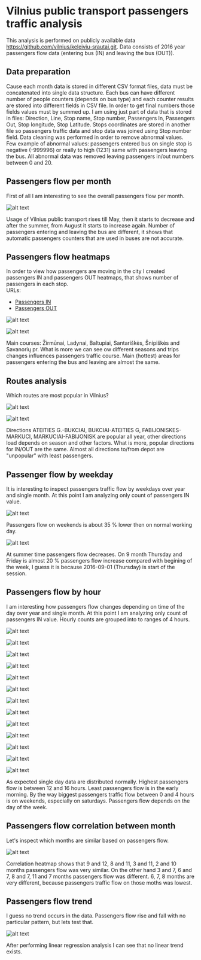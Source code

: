 # Vilnius public transport passengers traffic analysis

This analysis is performed on publicly available data https://github.com/vilnius/keleiviu-srautai.git. Data consists of 2016 year passengers flow data (entering bus (IN) and leaving the bus (OUT)). 

## Data preparation 

Cause each month data is stored in different CSV format files, data must be concatenated into single data structure. Each bus can have different number of people counters (depends on bus type) and each counter results are stored into different fields in CSV file. In order to get final numbers those fields values must by summed up. I am using just part of data that is stored in files: Direction, Line, Stop name, Stop number, Passengers In, Passengers Out, Stop longitude, Stop Latitude. Stops coordinates are stored in another file so passengers traffic data and stop data was joined using Stop number field. Data cleaning was performed in order to remove abnormal values. Few example of abnormal values: passengers entered bus on single stop is negative (-999996) or really to high (1231) same with passengers leaving the bus. All abnormal data was removed leaving passengers in/out numbers between 0 and 20.

## Passengers flow per month

First of all I am interesting to see the overall passengers flow per month. 

![alt text](docs/passengers%20per%20month.png "passengers per month bar")

Usage of Vilnius public transport rises till May, then it starts to decrease and after the summer, from August it starts to increase again. Number of passengers entering and leaving the bus are different, it shows that automatic passengers counters that are used in buses are not accurate.

## Passengers flow heatmaps

In order to view how passengers are moving in the city I created passengers IN and passengers OUT heatmaps, that shows number of passengers in each stop.  
URLs:
* [Passengers IN](https://cdn.rawgit.com/tomasrasymas/vilnius-public-transport-passengers-traffic-analysis/master/docs/in_heatmap.html)
* [Passengers OUT](https://cdn.rawgit.com/tomasrasymas/vilnius-public-transport-passengers-traffic-analysis/master/docs/out_heatmap.html)

![alt text](docs/heatmap%20passengers%20in.png "passengers in heatmap")

![alt text](docs/heatmap%20passengers%20out.png "passengers out heatmap")

Main courses: Žirmūnai, Ladynai, Baltupiai, Santariškės, Šnipiškės and Savanorių pr. What is more we can see ow different seasons and trips changes influences passengers traffic course. Main (hottest) areas for passengers entering the bus and leaving are almost the same.

## Routes analysis

Which routes are most popular in Vilnius?

![alt text](docs/popular%20routes%20passengers%20in.png "popular routes passengers in")

![alt text](docs/popular%20routes%20passengers%20out.png "popular routes passengers out")


Directions ATEITIES G.-BUKCIAI, BUKCIAI-ATEITIES G, FABIJONISKES-MARKUCI, MARKUCIAI-FABIJONISK are popular all year, other directions load depends on season and other factors. What is more, popular directions for IN/OUT are the same. Almost all directions to/from depot are "unpopular" with least passengers. 

## Passenger flow by weekday

It is interesting to inspect passengers traffic flow by weekdays over year and single month. At this point I am analyzing only count of passengers IN value.

![alt text](docs/Passengers%20flow%20by%20week%20per%20year.png "passengers flow by weekday over year")

Passengers flow on weekends is about 35 % lower then on normal working day.

![alt text](docs/Passengers%20flow%20by%20weekday.png "passengers flow by weekday")

At summer time passengers flow decreases. On 9 month Thursday and Friday is almost 20 % passengers flow increase compared with begining of the week, I guess it is because 2016-09-01 (Thursday) is start of the session.

## Passengers flow by hour

I am interesting how passengers flow changes depending on time of the day over year and single month. At this point I am analyzing only count of passengers IN value. Hourly counts are grouped into to ranges of 4 hours.

![alt text](docs/Passengers%20flow%20by%20hours%20over%20year.png "passengers flow pver year")

![alt text](docs/Passengers%20flow%20by%20hours%201.png "passengers flow 1 month")

![alt text](docs/Passengers%20flow%20by%20hours%202.png "passengers flow 2 month")

![alt text](docs/Passengers%20flow%20by%20hours%203.png "passengers flow 3 month")

![alt text](docs/Passengers%20flow%20by%20hours%204.png "passengers flow 4 month")

![alt text](docs/Passengers%20flow%20by%20hours%205.png "passengers flow 5 month")

![alt text](docs/Passengers%20flow%20by%20hours%206.png "passengers flow 6 month")

![alt text](docs/Passengers%20flow%20by%20hours%207.png "passengers flow 7 month")

![alt text](docs/Passengers%20flow%20by%20hours%208.png "passengers flow 8 month")

![alt text](docs/Passengers%20flow%20by%20hours%209.png "passengers flow 9 month")

![alt text](docs/Passengers%20flow%20by%20hours%2010.png "passengers flow 10 month")

![alt text](docs/Passengers%20flow%20by%20hours%2011.png "passengers flow 11 month")

![alt text](docs/Passengers%20flow%20by%20hours%2012.png "passengers flow 12 month")

As expected single day data are distributed normally. Highest passengers flow is between 12 and 16 hours. Least passengers flow is in the early morning. By the way biggest passengers traffic flow between 0 and 4 hours is on weekends, especially on saturdays. Passengers flow depends on the day of the week.

## Passengers flow correlation between month

Let's inspect which months are similar based on passengers flow.

![alt text](docs/Passengers%20flow%20correlation%20between%20month.png "passengers flow correlation")

Correlation heatmap shows that 9 and 12, 8 and 11, 3 and 11, 2 and 10 months passengers flow was very similar. On the other hand 3 and 7, 6 and 7, 8 and 7, 11 and 7 months passengers flow was different. 6, 7, 8 months are very different, because passengers traffic flow on those moths was lowest.

## Passengers flow trend

I guess no trend occurs in the data. Passengers flow rise and fall with no particular pattern, but lets test that.

![alt text](docs/passengers%20flow%20trend.png "passengers flow trend")

After performing linear regression analysis I can see that no linear trend exists.